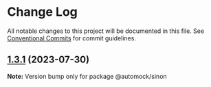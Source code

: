 # Change Log

All notable changes to this project will be documented in this file.
See [Conventional Commits](https://conventionalcommits.org) for commit guidelines.

## [1.3.1](https://github.com/automock/automock/compare/@automock/sinon@1.3.0...@automock/sinon@1.3.1) (2023-07-30)

**Note:** Version bump only for package @automock/sinon
